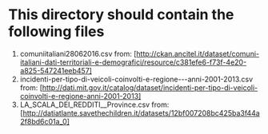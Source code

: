 # This directory should contain the following files
1. comuniitaliani28062016.csv
   from: [http://ckan.ancitel.it/dataset/comuni-italiani-dati-territoriali-e-demografici/resource/c381efe6-f73f-4e20-a825-547241eeb457]
2. incidenti-per-tipo-di-veicoli-coinvolti-e-regione---anni-2001-2013.csv
from: [http://dati.mit.gov.it/catalog/dataset/incidenti-per-tipo-di-veicoli-coinvolti-e-regione-anni-2001-2013]
3. LA_SCALA_DEI_REDDITI__Province.csv
from: [http://datiatlante.savethechildren.it/datasets/12bf007208bc425ba3f44a2f8bd6c01a_0]
